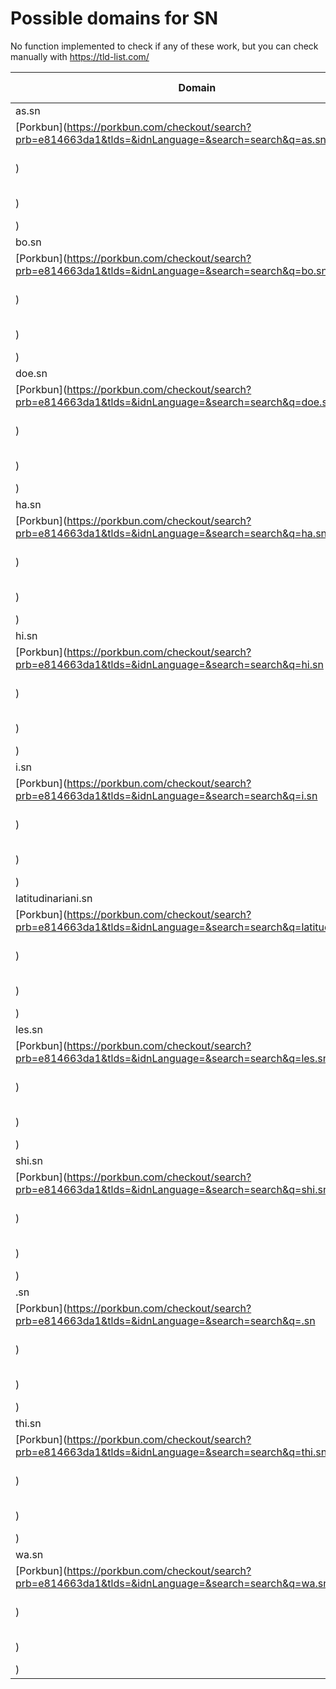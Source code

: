 # Possible domains for SN

No function implemented to check if any of these work, but you can check manually with https://tld-list.com/

| Domain | Porkbun | NameCheap | Google Domains |
|---|---|---|---|
| as.sn | [Porkbun](https://porkbun.com/checkout/search?prb=e814663da1&tlds=&idnLanguage=&search=search&q=as.sn) | [Namecheap](https://www.namecheap.com/domains/registration/results/?domain=as.sn) | [Google](https://domains.google.com/registrar/search?searchTerm=as.sn) |
| bo.sn | [Porkbun](https://porkbun.com/checkout/search?prb=e814663da1&tlds=&idnLanguage=&search=search&q=bo.sn) | [Namecheap](https://www.namecheap.com/domains/registration/results/?domain=bo.sn) | [Google](https://domains.google.com/registrar/search?searchTerm=bo.sn) |
| doe.sn | [Porkbun](https://porkbun.com/checkout/search?prb=e814663da1&tlds=&idnLanguage=&search=search&q=doe.sn) | [Namecheap](https://www.namecheap.com/domains/registration/results/?domain=doe.sn) | [Google](https://domains.google.com/registrar/search?searchTerm=doe.sn) |
| ha.sn | [Porkbun](https://porkbun.com/checkout/search?prb=e814663da1&tlds=&idnLanguage=&search=search&q=ha.sn) | [Namecheap](https://www.namecheap.com/domains/registration/results/?domain=ha.sn) | [Google](https://domains.google.com/registrar/search?searchTerm=ha.sn) |
| hi.sn | [Porkbun](https://porkbun.com/checkout/search?prb=e814663da1&tlds=&idnLanguage=&search=search&q=hi.sn) | [Namecheap](https://www.namecheap.com/domains/registration/results/?domain=hi.sn) | [Google](https://domains.google.com/registrar/search?searchTerm=hi.sn) |
| i.sn | [Porkbun](https://porkbun.com/checkout/search?prb=e814663da1&tlds=&idnLanguage=&search=search&q=i.sn) | [Namecheap](https://www.namecheap.com/domains/registration/results/?domain=i.sn) | [Google](https://domains.google.com/registrar/search?searchTerm=i.sn) |
| latitudinariani.sn | [Porkbun](https://porkbun.com/checkout/search?prb=e814663da1&tlds=&idnLanguage=&search=search&q=latitudinariani.sn) | [Namecheap](https://www.namecheap.com/domains/registration/results/?domain=latitudinariani.sn) | [Google](https://domains.google.com/registrar/search?searchTerm=latitudinariani.sn) |
| les.sn | [Porkbun](https://porkbun.com/checkout/search?prb=e814663da1&tlds=&idnLanguage=&search=search&q=les.sn) | [Namecheap](https://www.namecheap.com/domains/registration/results/?domain=les.sn) | [Google](https://domains.google.com/registrar/search?searchTerm=les.sn) |
| shi.sn | [Porkbun](https://porkbun.com/checkout/search?prb=e814663da1&tlds=&idnLanguage=&search=search&q=shi.sn) | [Namecheap](https://www.namecheap.com/domains/registration/results/?domain=shi.sn) | [Google](https://domains.google.com/registrar/search?searchTerm=shi.sn) |
| .sn | [Porkbun](https://porkbun.com/checkout/search?prb=e814663da1&tlds=&idnLanguage=&search=search&q=.sn) | [Namecheap](https://www.namecheap.com/domains/registration/results/?domain=.sn) | [Google](https://domains.google.com/registrar/search?searchTerm=.sn) |
| thi.sn | [Porkbun](https://porkbun.com/checkout/search?prb=e814663da1&tlds=&idnLanguage=&search=search&q=thi.sn) | [Namecheap](https://www.namecheap.com/domains/registration/results/?domain=thi.sn) | [Google](https://domains.google.com/registrar/search?searchTerm=thi.sn) |
| wa.sn | [Porkbun](https://porkbun.com/checkout/search?prb=e814663da1&tlds=&idnLanguage=&search=search&q=wa.sn) | [Namecheap](https://www.namecheap.com/domains/registration/results/?domain=wa.sn) | [Google](https://domains.google.com/registrar/search?searchTerm=wa.sn) |
